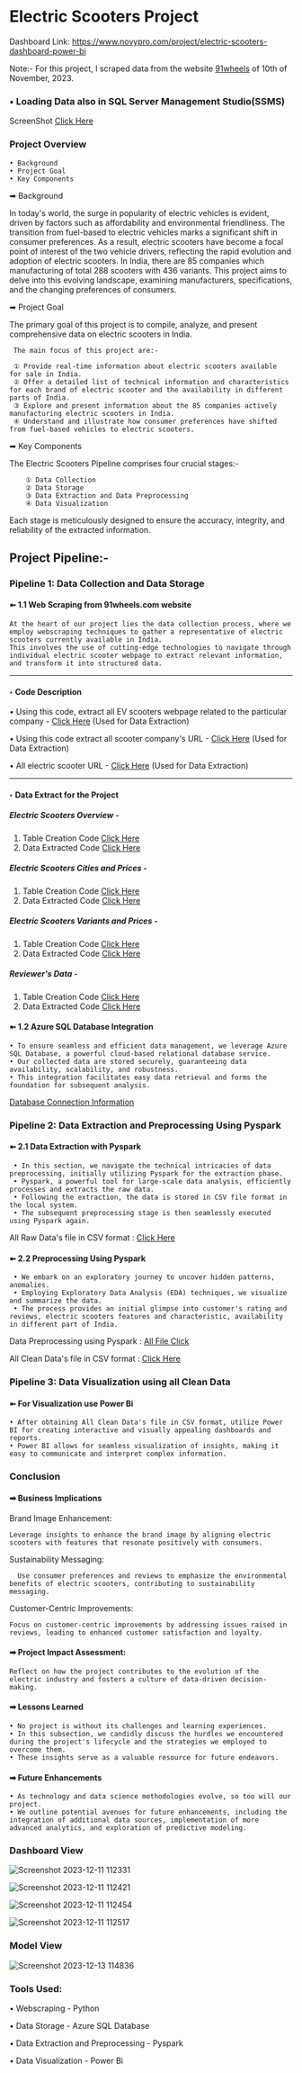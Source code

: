 # Electric Scooters Project
Dashboard Link: https://www.novypro.com/project/electric-scooters-dashboard-power-bi

Note:- For this project, I scraped data from the website [91wheels](https://www.91wheels.com/electric-scooters) of 10th of November, 2023.

### • Loading Data also in SQL Server Management Studio(SSMS)
ScreenShot [Click Here](https://github.com/Saquibtechlotraining/Electric_Scooters_Project/blob/main/Screenshots/Load_Data_in_SQL(SSMS).png)

###  Project Overview
    • Background 
    • Project Goal
    • Key Components

➡  Background

In today's world, the surge in popularity of electric vehicles is evident, driven by factors such as affordability and environmental friendliness. The transition from fuel-based to electric vehicles marks a significant shift in consumer preferences. As a result, electric scooters have become a focal point of interest of the two vehicle drivers, reflecting the rapid evolution and adoption of electric scooters.
In India, there are 85 companies which manufacturing of total 288 scooters with 436 variants. This project aims to delve into this evolving landscape, examining manufacturers, specifications, and the changing preferences of consumers.

➡ Project Goal

The primary goal of this project is to compile, analyze, and present comprehensive data on electric scooters in India.
     
     The main focus of this project are:-

     ① Provide real-time information about electric scooters available for sale in India.
     ② Offer a detailed list of technical information and characteristics for each brand of electric scooter and the availability in different parts of India.
     ③ Explore and present information about the 85 companies actively manufacturing electric scooters in India.
     ④ Understand and illustrate how consumer preferences have shifted from fuel-based vehicles to electric scooters.

➡ Key Components

The Electric Scooters Pipeline comprises four crucial stages:-
        
        ① Data Collection
        ② Data Storage
        ③ Data Extraction and Data Preprocessing 
        ④ Data Visualization

Each stage is meticulously designed to ensure the accuracy, integrity, and reliability of the extracted information.

## Project Pipeline:-

### Pipeline 1: Data Collection and Data Storage

#### ➼ 1.1 Web Scraping from 91wheels.com website
    At the heart of our project lies the data collection process, where we employ webscraping techniques to gather a representative of electric scooters currently available in India. 
    This involves the use of cutting-edge technologies to navigate through individual electric scooter webpage to extract relevant information, and transform it into structured data.

-------------------------------------------------------------------------------------------------------------------------------------------------      
#### ‣ Code Description                        

• Using this code, extract all EV scooters webpage related to the particular company  - [Click Here](https://github.com/Saquibtechlotraining/Electric_Scooters_Project/blob/main/url_extract_company_wise.py)  (Used for Data Extraction)

• Using this code extract all scooter company's URL - [Click Here](https://github.com/Saquibtechlotraining/Electric_Scooters_Project/blob/main/company_wise_url.py)  (Used for Data Extraction)

• All electric scooter URL          -  [Click Here](https://github.com/Saquibtechlotraining/Electric_Scooters_Project/blob/main/ALL_EVs_URLS.py)  (Used for Data Extraction)

------------------------------------------------------------------------------------------------------------------------------------------------------------------

#### ‣ Data Extract for the Project 

##### Electric Scooters Overview ⁃
1) Table Creation Code [Click Here](https://github.com/Saquibtechlotraining/Electric_Scooters_Project/blob/main/table_Overview.py)
2) Data Extracted Code [Click Here](https://github.com/Saquibtechlotraining/Electric_Scooters_Project/blob/main/EVs_Overview.py)

##### Electric Scooters Cities and Prices ⁃
1) Table Creation Code [Click Here](https://github.com/Saquibtechlotraining/Electric_Scooters_Project/blob/main/table_EVs_cities_and_prices.py)
2) Data Extracted Code [Click Here](https://github.com/Saquibtechlotraining/Electric_Scooters_Project/blob/main/EVs_cities_and_prices.py)

##### Electric Scooters Variants and Prices ⁃
1) Table Creation Code [Click Here](https://github.com/Saquibtechlotraining/Electric_Scooters_Project/blob/main/table_EVs_variant_and_prices.py)
2) Data Extracted Code [Click Here](https://github.com/Saquibtechlotraining/Electric_Scooters_Project/blob/main/EVs_variant_and_prices.py)

##### Reviewer's Data ⁃
1) Table Creation Code [Click Here](https://github.com/Saquibtechlotraining/Electric_Scooters_Project/blob/main/table_EVs_Reviewer's_data.py)
2) Data Extracted Code [Click Here](https://github.com/Saquibtechlotraining/Electric_Scooters_Project/blob/main/EVs_Reviwer's_data.py)

#### ➼ 1.2 Azure SQL Database Integration
    • To ensure seamless and efficient data management, we leverage Azure SQL Database, a powerful cloud-based relational database service. 
    • Our collected data are stored securely, guaranteeing data availability, scalability, and robustness.
    • This integration facilitates easy data retrieval and forms the foundation for subsequent analysis.
[Database Connection Information](https://github.com/Saquibtechlotraining/Electric_Scooters_Project/blob/main/My%20Azure%20resource_group_admin_%26password.txt)

### Pipeline 2: Data Extraction and Preprocessing Using Pyspark

#### ➼ 2.1 Data Extraction with Pyspark
     • In this section, we navigate the technical intricacies of data preprocessing, initially utilizing Pyspark for the extraction phase. 
     • Pyspark, a powerful tool for large-scale data analysis, efficiently processes and extracts the raw data. 
     • Following the extraction, the data is stored in CSV file format in the local system.
     • The subsequent preprocessing stage is then seamlessly executed using Pyspark again.

All Raw Data's file in CSV format : [Click Here](https://github.com/Saquibtechlotraining/Electric_Scooters_Project/tree/main/All_Raw_Data)
     
#### ➼ 2.2 Preprocessing Using Pyspark 
     • We embark on an exploratory journey to uncover hidden patterns, anomalies.
     • Employing Exploratory Data Analysis (EDA) techniques, we visualize and summarize the data. 
     • The process provides an initial glimpse into customer's rating and reviews, electric scooters features and characteristic, availability in different part of India.

Data Preprocessing using Pyspark : [All File Click](https://github.com/Saquibtechlotraining/Electric_Scooters_Project/tree/main/EDA_by_Pyspark)

All Clean Data's file in CSV format : [Click Here](https://github.com/Saquibtechlotraining/Electric_Scooters_Project/tree/main/All_Clean_Data)

### Pipeline 3: Data Visualization using all Clean Data

#### ➼ For Visualization use Power Bi
    • After obtaining All Clean Data's file in CSV format, utilize Power BI for creating interactive and visually appealing dashboards and reports.
    • Power BI allows for seamless visualization of insights, making it easy to communicate and interpret complex information.

### Conclusion

#### ➡ Business Implications

Brand Image Enhancement:
 
    Leverage insights to enhance the brand image by aligning electric scooters with features that resonate positively with consumers.

Sustainability Messaging:
      
      Use consumer preferences and reviews to emphasize the environmental benefits of electric scooters, contributing to sustainability messaging.

Customer-Centric Improvements:

    Focus on customer-centric improvements by addressing issues raised in reviews, leading to enhanced customer satisfaction and loyalty.

#### ➡  Project Impact Assessment:
    Reflect on how the project contributes to the evolution of the electric industry and fosters a culture of data-driven decision-making.

#### ➡ Lessons Learned
    • No project is without its challenges and learning experiences. 
    • In this subsection, we candidly discuss the hurdles we encountered during the project's lifecycle and the strategies we employed to overcome them.
    • These insights serve as a valuable resource for future endeavors.

#### ➡ Future Enhancements
    • As technology and data science methodologies evolve, so too will our project.
    • We outline potential avenues for future enhancements, including the integration of additional data sources, implementation of more advanced analytics, and exploration of predictive modeling.
    

### Dashboard View

![Screenshot 2023-12-11 112331](https://github.com/Saquibtechlotraining/image-added-readme/assets/91885135/e1fd668f-d702-4cc3-a47e-5065d516fb4b)

![Screenshot 2023-12-11 112421](https://github.com/Saquibtechlotraining/image-added-readme/assets/91885135/d79f5733-64d1-46bb-9936-1caa1d475fbf)

![Screenshot 2023-12-11 112454](https://github.com/Saquibtechlotraining/image-added-readme/assets/91885135/57c3cd64-3cf5-4658-a67f-2b9ae49b334f)

![Screenshot 2023-12-11 112517](https://github.com/Saquibtechlotraining/image-added-readme/assets/91885135/2bb40cd4-56be-4567-9888-7ed69f9bfdee)

### Model View 

![Screenshot 2023-12-13 114836](https://github.com/Saquibtechlotraining/image-added-readme/assets/91885135/a3ccadc7-2826-4bb2-9a35-c44e79b1f846)

### Tools Used:
• Webscraping - Python

• Data Storage - Azure SQL Database

• Data Extraction and Preprocessing - Pyspark

• Data Visualization - Power Bi
